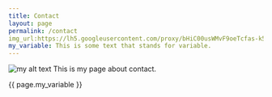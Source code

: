 ```yaml
---
title: Contact
layout: page
permalink: /contact
img_url:https://lh5.googleusercontent.com/proxy/bHiC00usWMvF9oeTcfas-k54M2raU_Fv41ZTF-ARc287xa9Gqg-8-2Al2kV6OTxqTivGdxt1isN5t0kj-DARW0suKm1CagiJFwypnAo8qQpolQc7YN5yboTU2OpSSfVVxJ64YOJWTGF35A=w1200-h630-p-k-no-nu
my_variable: This is some text that stands for variable.
---
```

<img src="{{ page.image_url }}" alt="my alt text">
This is my page about contact.

{{ page.my_variable }}
